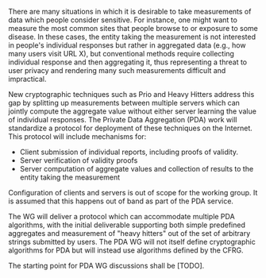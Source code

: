 There are many situations in which it is desirable to take
measurements of data which people consider sensitive. For instance,
one might want to measure the most common sites that people browse to
or exposure to some disease. In these cases, the entity taking the
measurement is not interested in people's individual responses but
rather in aggregated data (e.g., how many users visit URL X), but
conventional methods require collecting individual response and then
aggregating it, thus representing a threat to user privacy and
rendering many such measurements difficult and impractical.

New cryptographic techniques such as Prio and Heavy Hitters address
this gap by splitting up measurements between multiple servers which
can jointly compute the aggregate value without either server learning
the value of individual responses. The Private Data Aggregation (PDA)
work will standardize a protocol for deployment of these techniques on
the Internet. This protocol will include mechanisms for:

- Client submission of individual reports, including proofs of validity.
- Server verification of validity proofs
- Server computation of aggregate values and collection of results to
  the entity taking the measurement
  
Configuration of clients and servers is out of scope for the working
group. It is assumed that this happens out of band as part of the
PDA service. 

The WG will deliver a protocol which can accommodate multiple PDA
algorithms, with the initial deliverable supporting both simple
predefined aggregates and measurement of "heavy hitters" out of the
set of arbitrary strings submitted by users.  The PDA WG will not
itself define cryptographic algorithms for PDA but will instead use
algorithms defined by the CFRG.

The starting point for PDA WG discussions shall be [TODO].










            
